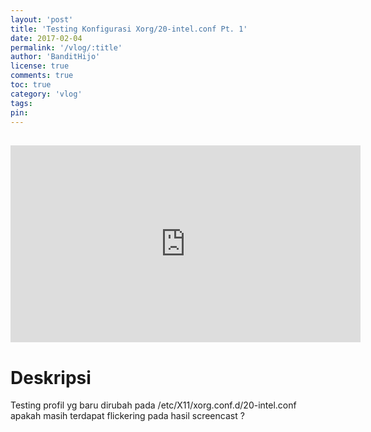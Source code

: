 ```yaml
---
layout: 'post'
title: 'Testing Konfigurasi Xorg/20-intel.conf Pt. 1'
date: 2017-02-04
permalink: '/vlog/:title'
author: 'BanditHijo'
license: true
comments: true
toc: true
category: 'vlog'
tags:
pin:
---
```


<div style="margin-top:30px;"></div>
<!-- EMBED CONTAINER: YOUTUBE -->
<div class='embed-container'>
<iframe width="560" height="315" src="https://www.youtube.com/embed/-FtADy1r9tc" frameborder="0" allow="accelerometer; autoplay; encrypted-media; gyroscope; picture-in-picture" allowfullscreen></iframe>
</div>

# Deskripsi

Testing profil yg baru dirubah pada /etc/X11/xorg.conf.d/20-intel.conf apakah masih terdapat flickering pada hasil screencast ?

